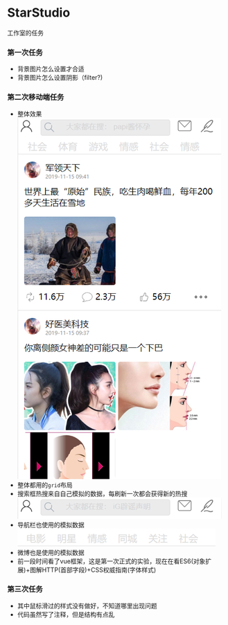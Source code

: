 # StarStudio
工作室的任务

### 第一次任务
- 背景图片怎么设置才合适
- 背景图片怎么设置阴影（filter?)
### 第二次移动端任务
- 整体效果
![](images/overall.png)
- 整体都用的`grid`布局
- 搜索框热搜来自自己模拟的数据，每刷新一次都会获得新的热搜
![](images/sousuoE.png)
- 导航栏也使用的模拟数据
![](images/daohangE.png)
- 微博也是使用的模拟数据
- 前一段时间看了vue框架，这是第一次正式的实验，现在在看ES6(对象扩展)+图解HTTP(首部字段)+CSS权威指南(字体样式)
### 第三次任务
- 其中鼠标滑过的样式没有做好，不知道哪里出现问题
- 代码虽然写了注释，但是结构有点乱